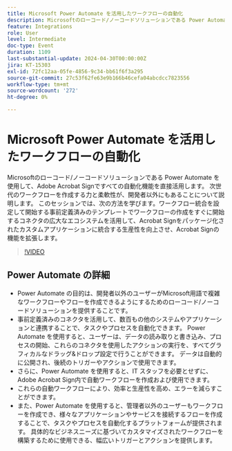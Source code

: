 ```yaml
---
title: Microsoft Power Automate を活用したワークフローの自動化
description: Microsoftのローコード/ノーコードソリューションである Power Automate を使用して、Adobe Acrobat Signですべての自動化機能を直接活用します。
feature: Integrations
role: User
level: Intermediate
doc-type: Event
duration: 1109
last-substantial-update: 2024-04-30T00:00:00Z
jira: KT-15303
exl-id: 72fc12aa-05fe-4856-9c34-bb61f6f3a295
source-git-commit: 27c53f62fe63e9b166b46cefa04abcdcc7823556
workflow-type: tm+mt
source-wordcount: '272'
ht-degree: 0%

---
```


# Microsoft Power Automate を活用したワークフローの自動化

Microsoftのローコード/ノーコードソリューションである Power Automate を使用して、Adobe Acrobat Signですべての自動化機能を直接活用します。 次世代のワークフローを作成する力と柔軟性が、開発者以外にもあることについて説明します。 このセッションでは、次の方法を学びます。ワークフロー統合を設定して開始する事前定義済みのテンプレートでワークフローの作成をすぐに開始するコネクタの広大なエコシステムを活用して、Acrobat Signをパッケージ化されたカスタムアプリケーションに統合する生産性を向上させ、Acrobat Signの機能を拡張します。

>[!VIDEO](https://video.tv.adobe.com/v/3428194/?learn=on)

## Power Automate の詳細

* Power Automate の目的は、開発者以外のユーザーがMicrosoft用語で複雑なワークフローやフローを作成できるようにするためのローコード/ノーコードソリューションを提供することです。
* 事前定義済みのコネクタを活用して、数百もの他のシステムやアプリケーションと連携することで、タスクやプロセスを自動化できます。 Power Automate を使用すると、ユーザーは、データの読み取りと書き込み、プロセスの開始、これらのコネクタを使用したアクションの実行を、すべてグラフィカルなドラッグ&amp;ドロップ設定で行うことができます。 データは自動的に公開され、後続のトリガーやアクションで使用できます。
* &#x200B;さらに、Power Automate を使用すると、IT スタッフを必要とせずに、Adobe Acrobat Sign内で自動ワークフローを作成および使用できます。
* これらの自動ワークフローにより、効率と生産性を高め、エラーを減らすことができます。
* また、Power Automate を使用すると、管理者以外のユーザーもワークフローを作成でき、様々なアプリケーションやサービスを接続するフローを作成することで、タスクやプロセスを自動化するプラットフォームが提供されます。 具体的なビジネスニーズに基づいてカスタマイズされたワークフローを構築するために使用できる、幅広いトリガーとアクションを提供します。
